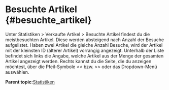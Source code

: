 # Besuchte Artikel {#besuchte_artikel}

Unter Statistiken \> Verkaufte Artikel \> Besuchte Artikel findest du die meistbesuchten Artikel. Diese werden absteigend nach Anzahl der Besuche aufgelistet. Haben zwei Artikel die gleiche Anzahl Besuche, wird der Artikel mit der kleinsten ID \(älterer Artikel\) vorrangig angezeigt. Unterhalb der Liste befindet sich links die Angabe, welche Artikel aus der Menge der gesamten Artikel angezeigt werden. Rechts kannst du die Seite, die du anzeigen möchtest, über die Pfeil-Symbole << bzw. \>\> oder das Dropdown-Menü auswählen.

**Parent topic:**[Statistiken](15_Statistiken.md)

